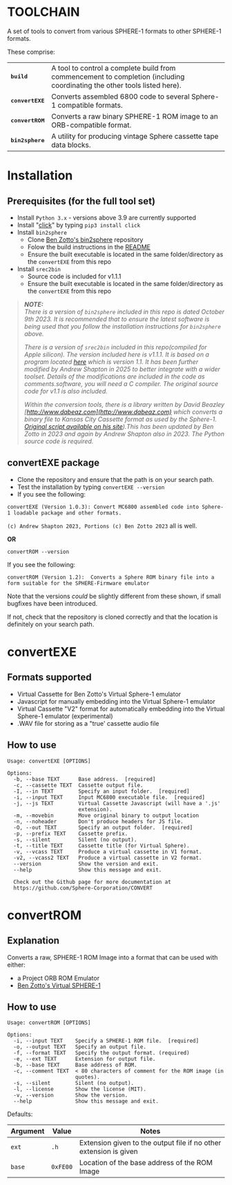 # TOOLCHAIN
A set of tools to convert from various SPHERE-1 formats to other SPHERE-1 formats.

These comprise:
<table border="0">
    <tr>
        <td><tt><b>build</td>
        <td>A tool to control a complete build from commencement to completion (including coordinating the other tools listed here).</td>
    </tr>
    <tr>
        <td><tt><b>convertEXE</td>
        <td>Converts assembled 6800 code to several Sphere-1 compatible formats.
    </td>
    </tr>
    <tr>
        <td><tt><b>convertROM</td>
        <td>Converts a raw binary SPHERE-1 ROM image to an ORB-compatible format.
    </td>
    </tr>
    <tr>
        <td><tt><b>bin2sphere</td>
        <td>A utility for producing vintage Sphere cassette tape data blocks.
    </td>
    </tr>
</table>

# Installation

## Prerequisites (for the full tool set)
 
 * Install `Python 3.x` - versions above 3.9 are currently supported
 * Install "[click](https://palletsprojects.com/p/click/)" by typing `pip3 install click`
 * Install `bin2sphere`
    * Clone [Ben Zotto's bin2sphere](https://github.com/bzotto/bin2sphere) repository
    * Folow the build instructions in the [README](https://github.com/bzotto/bin2sphere/blob/main/README.md)
    * Ensure the built executable is located in the same folder/directory as the `convertEXE` from this repo
  * Install `srec2bin`
    * Source code is included for v1.1.1
    * Ensure the built executable is located in the same folder/directory as the `convertEXE` from this repo

> **_NOTE:_**  
_There is a version of `bin2sphere` included in this repo is dated October 9th 2023. It is recommended that to ensure the latest software is being used that you follow the installation instructions for `bin2sphere` above._
>
>_There is a version of `srec2bin` included in this repo(compiled for Apple silicon). The version included here is v1.1.1. It is  based on a program located [here](http://www.dragonwins.com/domains/getteched/rfid/srec2bin/index.htm) which is version 1.1.
It has been further modified by Andrew Shapton in 2025 to better integrate with a wider toolset. Details of the modifications are included in the code as comments.software, you will need a C compiler. The original source code for v1.1 is also included._ 
>
>_Within the conversion tools, there is a library written by David Beazley [http://www.dabeaz.com](http://www.dabeaz.com) which converts a binary file to Kansas City Cassette format as used by the Sphere-1. [Original script available on his site](http://www.dabeaz.com/py-kcs/index.html)).This has been updated by Ben Zotto in 2023 and again by Andrew Shapton also in 2023. The Python source code is required._

## convertEXE package

 * Clone the repository and ensure that the path is on your search path.
 * Test the installation by typing 
 `convertEXE --version`
 * If you see the following: 

 `convertEXE (Version 1.0.3): Convert MC6800 assembled code into Sphere-1 loadable package and other formats.` 

`(c) Andrew Shapton 2023, Portions (c) Ben Zotto 2023` all is well.

**OR**

`convertROM --version`

If you see the following:

`convertROM (Version 1.2): 
Converts a Sphere ROM binary file into a form suitable for the SPHERE-Firmware emulator`

 Note that the versions *could* be slightly different from these shown, if small bugfixes have been introduced.
 
 If not, check that the repository is cloned correctly and that the location is definitely on your search path.

# convertEXE
## Formats supported

 * Virtual Cassette for Ben Zotto's Virtual Sphere-1 emulator
 * Javascript for manually embedding into the Virtual Sphere-1 emulator
 * Virtual Cassette "V2" format for automatically embedding into the Virtual Sphere-1 emulator (experimental)
 * .WAV file for storing as a "true' cassette audio file

## How to use

```
Usage: convertEXE [OPTIONS]

Options:
  -b, --base TEXT      Base address.  [required]
  -c, --cassette TEXT  Cassette output file.
  -I, --in TEXT        Specify an input folder.  [required]
  -i, --input TEXT     Input MC6800 executable file.  [required]
  -j, --js TEXT        Virtual Cassette Javascript (will have a '.js'
                       extension).
  -m, --movebin        Move original binary to output location
  -n, --noheader       Don't produce headers for JS file.
  -O, --out TEXT       Specify an output folder.  [required]
  -p, --prefix TEXT    Cassette prefix.
  -s, --silent         Silent (no output).
  -t, --title TEXT     Cassette title (for Virtual Sphere).
  -v, --vcass TEXT     Produce a virtual cassette in V1 format.
  -v2, --vcass2 TEXT   Produce a virtual cassette in V2 format.
  --version            Show the version and exit.
  --help               Show this message and exit.

  Check out the Github page for more documentation at
  https://github.com/Sphere-Corporation/CONVERT

  ```

# convertROM
## Explanation

Converts a raw, SPHERE-1 ROM Image into a format that can be used with either:
- a Project ORB ROM Emulator
- [Ben Zotto's Virtual SPHERE-1](https://sphere.computer/emulator/)

## How to use
```
Usage: convertROM [OPTIONS]

Options:
  -i, --input TEXT    Specify a SPHERE-1 ROM file.  [required]
  -o, --output TEXT   Specify an output file.
  -f, --format TEXT   Specify the output format. (required)
  -e, --ext TEXT      Extension for output file.
  -b, --base TEXT     Base address of ROM.
  -c, --comment TEXT  < 80 characters of comment for the ROM image (in
                      quotes).
  -s, --silent        Silent (no output).
  -l, --license       Show the license (MIT).
  -v, --version       Show the version.
  --help              Show this message and exit.

  ```

  Defaults:
  
  | Argument  | Value  |Notes|
  |-----------|--------|-----|
  |`ext`      |  `.h`  |Extension given to the output file if no other extension is given|
  |`base`     | `0xFE00`| Location of the base address of the ROM Image|

